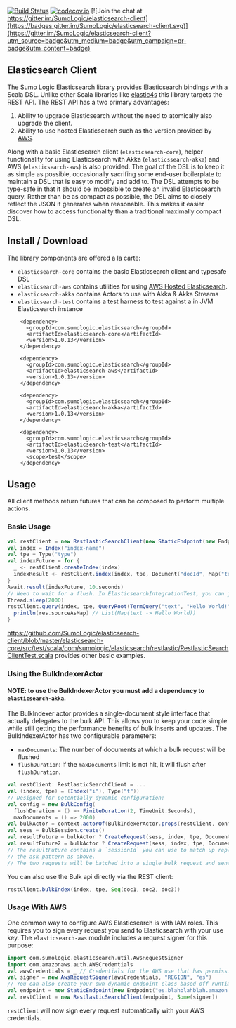 [![Build Status](https://travis-ci.org/SumoLogic/elasticsearch-client.svg?branch=master)](https://travis-ci.org/SumoLogic/elasticsearch-client)
[![codecov.io](https://codecov.io/github/SumoLogic/elasticsearch-client/coverage.svg?branch=master)](https://codecov.io/github/SumoLogic/elasticsearch-client?branch=master)
[![Join the chat at https://gitter.im/SumoLogic/elasticsearch-client](https://badges.gitter.im/SumoLogic/elasticsearch-client.svg)](https://gitter.im/SumoLogic/elasticsearch-client?utm_source=badge&utm_medium=badge&utm_campaign=pr-badge&utm_content=badge)

## Elasticsearch Client

The Sumo Logic Elasticsearch library provides Elasticsearch bindings with a Scala DSL. Unlike other Scala libraries like [elastic4s](https://github.com/sksamuel/elastic4s) this library targets the REST API. The REST API has a two primary advantages:
  1. Ability to upgrade Elasticsearch without the need to atomically also upgrade the client.
  2. Ability to use hosted Elasticsearch such as the version provided by [AWS](https://aws.amazon.com/elasticsearch-service/).

Along with a basic Elasticsearch client (`elasticsearch-core`), helper functionality for using Elasticsearch with Akka (`elasticssearch-akka`) and AWS (`elasticsearch-aws`) is also provided. The goal of the DSL is to keep it as simple as possible, occasionally sacrifing some end-user boilerplate to maintain a DSL that is easy to modify and add to. The DSL attempts to be type-safe in that it should be impossible to create an invalid Elasticsearch query. Rather than be as compact as possible, the DSL aims to closely reflect the JSON it generates when reasonable. This makes it easier discover how to access functionality than a traditional maximally compact DSL.
## Install / Download
The library components are offered a la carte:
* `elasticsearch-core` contains the basic Elasticsearch client and typesafe DSL
* `elasticsearch-aws` contains utilities for using [AWS Hosted Elasticsearch](https://aws.amazon.com/elasticsearch-service/).
* `elasticsearch-akka` contains Actors to use with Akka & Akka Streams
* `elasticsearch-test` contains a test harness to test against a in JVM Elasticsearch instance
```
    <dependency>
      <groupId>com.sumologic.elasticsearch</groupId>
      <artifactId>elasticsearch-core</artifactId>
      <version>1.0.13</version>
    </dependency>

    <dependency>
      <groupId>com.sumologic.elasticsearch</groupId>
      <artifactId>elasticsearch-aws</artifactId>
      <version>1.0.13</version>
    </dependency>

    <dependency>
      <groupId>com.sumologic.elasticsearch</groupId>
      <artifactId>elasticsearch-akka</artifactId>
      <version>1.0.13</version>
    </dependency>

    <dependency>
      <groupId>com.sumologic.elasticsearch</groupId>
      <artifactId>elasticsearch-test</artifactId>
      <version>1.0.13</version>
      <scope>test</scope>
    </dependency>
  ```
## Usage
All client methods return futures that can be composed to perform multiple actions.

### Basic Usage
```scala
val restClient = new RestlasticSearchClient(new StaticEndpoint(new Endpoint(host, port)))
val index = Index("index-name")
val tpe = Type("type")
val indexFuture = for {
  _ <- restClient.createIndex(index)
  indexResult <- restClient.index(index, tpe, Document("docId", Map("text" -> "Hello World!")))
}
Await.result(indexFuture, 10.seconds)
// Need to wait for a flush. In ElasticsearchIntegrationTest, you can just call "refresh()"
Thread.sleep(2000)
restClient.query(index, tpe, QueryRoot(TermQuery("text", "Hello World!"))).map { res =>
  println(res.sourceAsMap) // List(Map(text -> Hello World))
}
```
https://github.com/SumoLogic/elasticsearch-client/blob/master/elasticsearch-core/src/test/scala/com/sumologic/elasticsearch/restlastic/RestlasticSearchClientTest.scala provides other basic examples.

### Using the BulkIndexerActor
#### NOTE: to use the BulkIndexerActor you must add a dependency to `elasticsearch-akka`.
The BulkIndexer actor provides a single-document style interface that actually delegates to the bulk API. This allows you to keep your code simple while still getting the performance benefits of bulk inserts and updates. The BulkIndexerActor has two configurable parameters:
  * `maxDocuments`: The number of documents at which a bulk request will be flushed
  * `flushDuration`: If the `maxDocuments` limit is not hit, it will flush after `flushDuration`.
```scala
val restClient: RestlasticSearchClient = ...
val (index, tpe) = (Index("i"), Type("t"))
// Designed for potentially dynamic configuration:
val config = new BulkConfig(
  flushDuration = () => FiniteDuration(2, TimeUnit.Seconds),
  maxDocuments = () => 2000)
val bulkActor = context.actorOf(BulkIndexerActor.props(restClient, config))
val sess = BulkSession.create()
val resultFuture = bulkActor ? CreateRequest(sess, index, tpe, Document("id", Map("k" -> "v")))
val resultFuture2 = bulkActor ? CreateRequest(sess, index, tpe, Document("id", Map("k" -> "v")))
// The resultFuture contains a `sessionId` you can use to match up replies with requests assuming you do not use
// the ask pattern as above.
// The two requests will be batched into a single bulk request and sent to Elasticsearch 
```

You can also use the Bulk api directly via the REST client:
```scala
restClient.bulkIndex(index, tpe, Seq(doc1, doc2, doc3))
```

### Usage With AWS

One common way to configure AWS Elasticsearch is with IAM roles. This requires you to sign every request you send to Elasticsearch with your use key. The `elasticsearch-aws` module includes a request signer for this purpose:
```scala
import com.sumologic.elasticsearch.util.AwsRequestSigner
import com.amazonaws.auth.AWSCredentials
val awsCredentials = _ // Credentials for the AWS use that has permissions to access Elasticsearch
val signer = new AwsRequestSigner(awsCredentials, "REGION", "es")
// You can also create your own dynamic endpoint class based off runtime configuration or the AWS API.
val endpoint = new StaticEndpoint(new Endpoint("es.blahblahblah.amazon.com", 443))
val restClient = new RestlasticSearchClient(endpoint, Some(signer))
```
`restClient` will now sign every request automatically with your AWS credentials.
